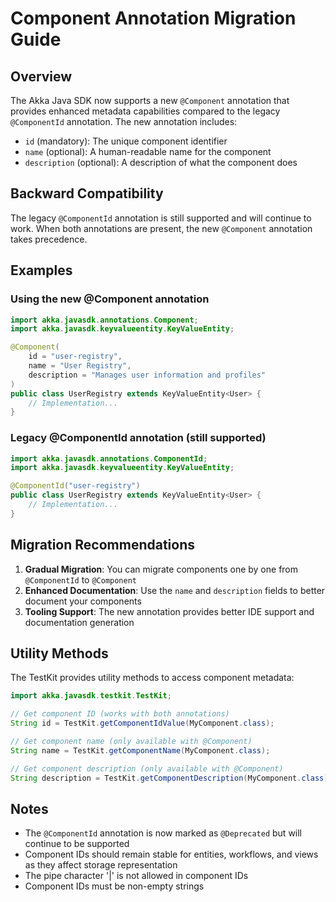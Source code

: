 # Component Annotation Migration Guide

## Overview

The Akka Java SDK now supports a new `@Component` annotation that provides enhanced metadata capabilities compared to the legacy `@ComponentId` annotation. The new annotation includes:

- `id` (mandatory): The unique component identifier
- `name` (optional): A human-readable name for the component  
- `description` (optional): A description of what the component does

## Backward Compatibility

The legacy `@ComponentId` annotation is still supported and will continue to work. When both annotations are present, the new `@Component` annotation takes precedence.

## Examples

### Using the new @Component annotation

```java
import akka.javasdk.annotations.Component;
import akka.javasdk.keyvalueentity.KeyValueEntity;

@Component(
    id = "user-registry",
    name = "User Registry", 
    description = "Manages user information and profiles"
)
public class UserRegistry extends KeyValueEntity<User> {
    // Implementation...
}
```

### Legacy @ComponentId annotation (still supported)

```java
import akka.javasdk.annotations.ComponentId;
import akka.javasdk.keyvalueentity.KeyValueEntity;

@ComponentId("user-registry")
public class UserRegistry extends KeyValueEntity<User> {
    // Implementation...
}
```

## Migration Recommendations

1. **Gradual Migration**: You can migrate components one by one from `@ComponentId` to `@Component`
2. **Enhanced Documentation**: Use the `name` and `description` fields to better document your components
3. **Tooling Support**: The new annotation provides better IDE support and documentation generation

## Utility Methods

The TestKit provides utility methods to access component metadata:

```java
import akka.javasdk.testkit.TestKit;

// Get component ID (works with both annotations)
String id = TestKit.getComponentIdValue(MyComponent.class);

// Get component name (only available with @Component)
String name = TestKit.getComponentName(MyComponent.class);

// Get component description (only available with @Component)  
String description = TestKit.getComponentDescription(MyComponent.class);
```

## Notes

- The `@ComponentId` annotation is now marked as `@Deprecated` but will continue to be supported
- Component IDs should remain stable for entities, workflows, and views as they affect storage representation
- The pipe character '|' is not allowed in component IDs
- Component IDs must be non-empty strings